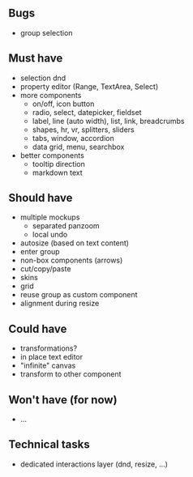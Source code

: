 ## Bugs
 - group selection

## Must have
 - selection dnd
 - property editor (Range, TextArea, Select)
 - more components
   - on/off, icon button
   - radio, select, datepicker, fieldset
   - label, line (auto width), list, link, breadcrumbs
   - shapes, hr, vr, splitters, sliders
   - tabs, window, accordion
   - data grid, menu, searchbox
 - better components
   - tooltip direction
   - markdown text

## Should have
 - multiple mockups
   - separated panzoom
   - local undo
 - autosize (based on text content)
 - enter group
 - non-box components (arrows)
 - cut/copy/paste
 - skins
 - grid
 - reuse group as custom component
 - alignment during resize

## Could have
 - transformations?
 - in place text editor
 - "infinite" canvas
 - transform to other component

## Won't have (for now)
 - …

## Technical tasks
 - dedicated interactions layer (dnd, resize, ...)
